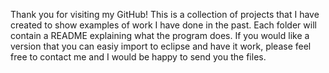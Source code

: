 Thank you for visiting my GitHub! This is a collection of projects that I have created to show examples of work I have done in the past. Each 
folder will contain a README explaining what the program does. If you would like a version that you can easiy import to eclipse and have it work, please feel
free to contact me and I would be happy to send you the files. 
